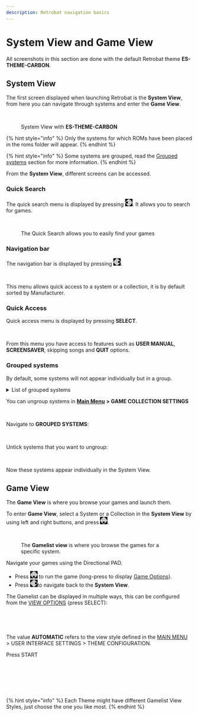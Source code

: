 ```yaml
---
description: Retrobat navigation basics
---
```


# System View and Game View

All screenshots in this section are done with the default Retrobat theme **ES-THEME-CARBON**.

## System View

The first screen displayed when launching Retrobat is the **System View**, from here you can navigate through systems and enter the **Game View**.

<div align="left">

<figure><img src="https://i.imgur.com/pYMalry.png" alt=""><figcaption><p>System View with <strong>ES-THEME-CARBON</strong></p></figcaption></figure>

</div>

{% hint style="info" %}
Only the systems for which ROMs have been placed in the roms folder will appear.
{% endhint %}

{% hint style="info" %}
Some systems are grouped, read the [Grouped systems](system-view-and-game-view.md#grouped-systems) section for more information.
{% endhint %}

From the **System View**, different screens can be accessed.

### Quick Search&#x20;

The quick search menu is displayed by pressing ![](<../.gitbook/assets/image (45).png>). It allows you to search for games.

<div align="left">

<figure><img src="https://i.imgur.com/4jmo9se.png" alt=""><figcaption><p>The Quick Search allows you to easily find your games</p></figcaption></figure>

</div>

### Navigation bar

The navigation bar is displayed by pressing ![](<../.gitbook/assets/image (13).png>).

<div align="left">

<figure><img src="https://i.imgur.com/X1GYL7I.png" alt=""><figcaption></figcaption></figure>

</div>

This menu allows quick access to a system or a collection, it is by default sorted by Manufacturer.

### Quick Access

Quick access menu is displayed by pressing **SELECT**.

<div align="left">

<figure><img src="https://i.imgur.com/1di2p43.png" alt=""><figcaption></figcaption></figure>

</div>

From this menu you have access to features such as **USER MANUAL**, **SCREENSAVER**, skipping songs and **QUIT** options.

### Grouped systems

By default, some systems will not appear individually but in a group.

<details>

<summary>List of grouped systems</summary>

```
AMIGA
* AMIGA 4000
* AMIGA 1200
* AMIGA 500

GAME & WATCH
* LCD Games

MESS
* Adventure Vision
* TV Games
* Mega Duck
* PV-1000
* CreatiVision
* Game.com
* Game Pocket Computer
* Super Cassette Vision
* FM-7
* APF M-1000
* BBC Micro
* Arcadia 2001
* Game Master
* Astrocade
* Tutor
* TRS-80 Color Computer
* Camputers Lynx
* Super A'Can
* Gamate

MSX
* MSX
* MSX2
* MSX2+

PORTS
* Ports
* Cave Story
* Easy-RPG
* PrBoom
* Quake
```

</details>

You can ungroup systems in [**Main Menu**](main-menu.md) **> GAME COLLECTION SETTINGS**

<div align="left">

<figure><img src="https://i.imgur.com/XknAtyW.png" alt=""><figcaption></figcaption></figure>

</div>

Navigate to **GROUPED SYSTEMS**:

<div align="left">

<figure><img src="https://i.imgur.com/XksMeTo.png" alt=""><figcaption></figcaption></figure>

</div>

Untick systems that you want to ungroup:

<div align="left">

<figure><img src="https://i.imgur.com/4v2xB5r.png" alt=""><figcaption></figcaption></figure>

</div>

Now these systems appear individually in the System View.

## Game View

The **Game View** is where you browse your games and launch them.

To enter **Game View**, select a System or a Collection in the **System View** by using left and right buttons, and press ![](<../.gitbook/assets/image (27).png>).

<div align="left">

<figure><img src="https://i.imgur.com/TTC0HMH.png" alt=""><figcaption><p>The <strong>Gamelist view</strong> is where you browse the games for a specific system.</p></figcaption></figure>

</div>

Navigate your games using the Directional PAD.

* Press ![](<../.gitbook/assets/image (27).png>) to run the game (long-press to display [Game Options](game-options.md)).
* Press ![](<../.gitbook/assets/image (13).png>)to navigate back to the **System View**.

The Gamelist can be displayed in multiple ways, this can be configured from the [VIEW OPTIONS](view-options.md) (press SELECT):

<div align="left">

<figure><img src="https://i.imgur.com/AUVCOp0.png" alt=""><figcaption></figcaption></figure>

</div>

<div align="left">

<figure><img src="https://i.imgur.com/tBJzXzb.png" alt=""><figcaption></figcaption></figure>

</div>

The value **AUTOMATIC** refers to the view style defined in the [MAIN MENU](main-menu.md#user-interface-settings) > USER INTERFACE SETTINGS > THEME CONFIGURATION.

Press START

<div align="left">

<figure><img src="https://i.imgur.com/RTnQYlg.png" alt=""><figcaption></figcaption></figure>

</div>

<div align="left">

<figure><img src="https://i.imgur.com/hnXOjYm.png" alt=""><figcaption></figcaption></figure>

</div>

<div align="left">

<figure><img src="https://i.imgur.com/y59e6gz.png" alt=""><figcaption></figcaption></figure>

</div>

{% hint style="info" %}
Each Theme might have different Gamelist View Styles, just choose the one you like most.
{% endhint %}
